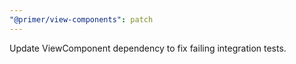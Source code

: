 ```yaml
---
"@primer/view-components": patch
---
```


Update ViewComponent dependency to fix failing integration tests.
